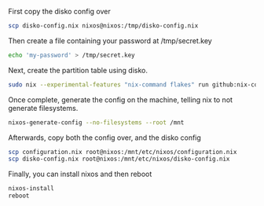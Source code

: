 First copy the disko config over

```bash
scp disko-config.nix nixos@nixos:/tmp/disko-config.nix
```

Then create a file containing your password at /tmp/secret.key

```bash
echo 'my-password' > /tmp/secret.key
```

Next, create the partition table using disko.

```bash
sudo nix --experimental-features "nix-command flakes" run github:nix-community/disko -- --mode disko /tmp/disko-config.nix
```

Once complete, generate the config on the machine, telling nix to not generate filesystems.

```bash
nixos-generate-config --no-filesystems --root /mnt
```

Afterwards, copy both the config over, and the disko config

```bash
scp configuration.nix root@nixos:/mnt/etc/nixos/configuration.nix
scp disko-config.nix root@nixos:/mnt/etc/nixos/disko-config.nix
```

Finally, you can install nixos and then reboot

```bash
nixos-install
reboot
```

